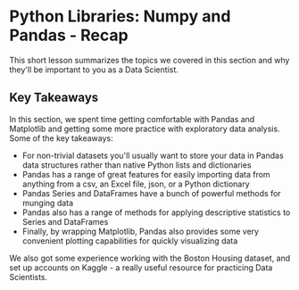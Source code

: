 
# Python Libraries: Numpy and Pandas - Recap

This short lesson summarizes the topics we covered in this section and why they'll be important to you as a Data Scientist.


## Key Takeaways
In this section, we spent time getting comfortable with Pandas and Matplotlib and getting some more practice with exploratory data analysis. Some of the key takeaways:
* For non-trivial datasets you'll usually want to store your data in Pandas data structures rather than native Python lists and dictionaries 
* Pandas has a range of great features for easily importing data from anything from a csv, an Excel file, json, or a Python dictionary  
* Pandas Series and DataFrames have a bunch of powerful methods for munging data 
* Pandas also has a range of methods for applying descriptive statistics to Series and DataFrames 
* Finally, by wrapping Matplotlib, Pandas also provides some very convenient plotting capabilities for quickly visualizing data 

We also got some experience working with the Boston Housing dataset, and set up accounts on Kaggle - a really useful resource for practicing Data Scientists.
